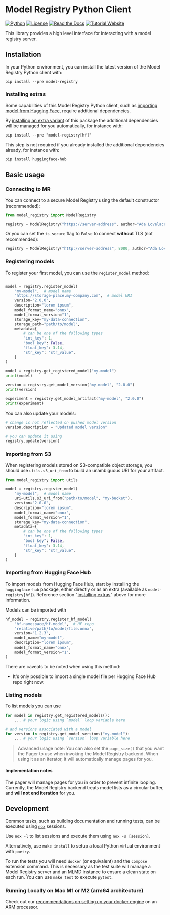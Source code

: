 # Model Registry Python Client

[![Python](https://img.shields.io/badge/python%20-3.9%7C3.10%7C3.11%7C3.12-blue)](https://github.com/kubeflow/model-registry)
[![License](https://img.shields.io/badge/License-Apache_2.0-blue.svg)](../../../LICENSE)
[![Read the Docs](https://img.shields.io/readthedocs/model-registry)](https://model-registry.readthedocs.io/en/latest/)
[![Tutorial Website](https://img.shields.io/badge/Website-green?style=plastic&label=Tutorial&labelColor=blue)](https://www.kubeflow.org/docs/components/model-registry/getting-started/)

This library provides a high level interface for interacting with a model registry server.

## Installation

In your Python environment, you can install the latest version of the Model Registry Python client with:

```
pip install --pre model-registry
```

### Installing extras

Some capabilities of this Model Registry Python client, such as [importing model from Hugging Face](#importing-from-hugging-face-hub),
require additional dependencies.

By [installing an extra variant](https://packaging.python.org/en/latest/tutorials/installing-packages/#installing-extras) of this package
the additional dependencies will be managed for you automatically, for instance with:

```
pip install --pre "model-registry[hf]"
```

This step is not required if you already installed the additional dependencies already, for instance with:

```
pip install huggingface-hub
```

## Basic usage

### Connecting to MR

You can connect to a secure Model Registry using the default constructor (recommended):

```py
from model_registry import ModelRegistry

registry = ModelRegistry("https://server-address", author="Ada Lovelace")  # Defaults to a secure connection via port 443
```

Or you can set the `is_secure` flag to `False` to connect **without** TLS (not recommended):

```py
registry = ModelRegistry("http://server-address", 8080, author="Ada Lovelace", is_secure=False)  # insecure port set to 8080
```

### Registering models

To register your first model, you can use the `register_model` method:

```py

model = registry.register_model(
    "my-model",  # model name
    "https://storage-place.my-company.com",  # model URI
    version="2.0.0",
    description="lorem ipsum",
    model_format_name="onnx",
    model_format_version="1",
    storage_key="my-data-connection",
    storage_path="path/to/model",
    metadata={
        # can be one of the following types
        "int_key": 1,
        "bool_key": False,
        "float_key": 3.14,
        "str_key": "str_value",
    }
)

model = registry.get_registered_model("my-model")
print(model)

version = registry.get_model_version("my-model", "2.0.0")
print(version)

experiment = registry.get_model_artifact("my-model", "2.0.0")
print(experiment)
```

You can also update your models:

```py
# change is not reflected on pushed model version
version.description = "Updated model version"

# you can update it using
registry.update(version)
```

### Importing from S3

When registering models stored on S3-compatible object storage, you should use `utils.s3_uri_from` to build an
unambiguous URI for your artifact.

```py
from model_registry import utils

model = registry.register_model(
    "my-model",  # model name
    uri=utils.s3_uri_from("path/to/model", "my-bucket"),
    version="2.0.0",
    description="lorem ipsum",
    model_format_name="onnx",
    model_format_version="1",
    storage_key="my-data-connection",
    metadata={
        # can be one of the following types
        "int_key": 1,
        "bool_key": False,
        "float_key": 3.14,
        "str_key": "str_value",
    }
)
```

### Importing from Hugging Face Hub

To import models from Hugging Face Hub, start by installing the `huggingface-hub` package, either directly or as an
extra (available as `model-registry[hf]`). Reference section "[installing extras](#installing-extras)" above for
more information.

Models can be imported with

```py
hf_model = registry.register_hf_model(
    "hf-namespace/hf-model",  # HF repo
    "relative/path/to/model/file.onnx",
    version="1.2.3",
    model_name="my-model",
    description="lorem ipsum",
    model_format_name="onnx",
    model_format_version="1",
)
```

There are caveats to be noted when using this method:

- It's only possible to import a single model file per Hugging Face Hub repo right now.

### Listing models

To list models you can use
```py
for model in registry.get_registered_models():
    ... # your logic using `model` loop variable here

# and versions associated with a model
for version in registry.get_model_versions("my-model"):
    ... # your logic using `version` loop variable here
```

<!-- see https://github.com/kubeflow/model-registry/issues/358 until fixed, the below is just easier not to mention in the doc.

You can also use `order_by_creation_time`, `order_by_update_time`, or `order_by_id` to change the sorting order

```py
latest_updates = registry.get_model_versions("my-model").order_by_update_time().descending()
for version in latest_updates:
    ...
```

By default, all queries will be `ascending`, but this method is also available for explicitness. -->

> Advanced usage note: You can also set the `page_size()` that you want the Pager to use when invoking the Model Registry backend.
> When using it as an iterator, it will automatically manage pages for you.

#### Implementation notes

The pager will manage pages for you in order to prevent infinite looping.
Currently, the Model Registry backend treats model lists as a circular buffer, and **will not end iteration** for you.

## Development

Common tasks, such as building documentation and running tests, can be executed using [`nox`](https://github.com/wntrblm/nox) sessions.

Use `nox -l` to list sessions and execute them using `nox -s [session]`.

Alternatively, use `make install` to setup a local Python virtual environment with `poetry`.

To run the tests you will need `docker` (or equivalent) and the `compose` extension command.
This is necessary as the test suite will manage a Model Registry server and an MLMD instance to ensure a clean state on
each run.
You can use `make test` to execute `pytest`.

### Running Locally on Mac M1 or M2 (arm64 architecture)

Check out our [recommendations on setting up your docker engine](https://github.com/kubeflow/model-registry/blob/main/CONTRIBUTING.md#docker-engine) on an ARM processor.

<!-- github-only -->
